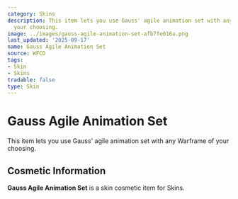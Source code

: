 ```yaml
---
category: Skins
description: This item lets you use Gauss' agile animation set with any Warframe of
  your choosing.
image: ../images/gauss-agile-animation-set-afb7fe016a.png
last_updated: '2025-09-17'
name: Gauss Agile Animation Set
source: WFCD
tags:
- Skin
- Skins
tradable: false
type: Skin
---
```


# Gauss Agile Animation Set

This item lets you use Gauss' agile animation set with any Warframe of your choosing.

## Cosmetic Information

**Gauss Agile Animation Set** is a skin cosmetic item for Skins.

